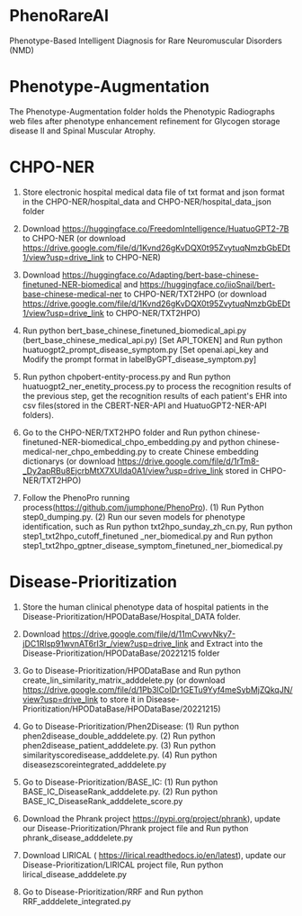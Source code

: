 # PhenoRareAI
Phenotype-Based Intelligent Diagnosis for Rare Neuromuscular Disorders (NMD) 


# Phenotype-Augmentation

The Phenotype-Augmentation folder holds the Phenotypic Radiographs web files after phenotype enhancement refinement for Glycogen storage disease II and Spinal Muscular Atrophy.


# CHPO-NER

1. Store electronic hospital medical data file of txt format and json format in the CHPO-NER/hospital_data and CHPO-NER/hospital_data_json folder

2. Download https://huggingface.co/FreedomIntelligence/HuatuoGPT2-7B to CHPO-NER (or download https://drive.google.com/file/d/1Kvnd26gKvDQX0t95ZvytuqNmzbGbEDt1/view?usp=drive_link to CHPO-NER)

3. Download https://huggingface.co/Adapting/bert-base-chinese-finetuned-NER-biomedical and https://huggingface.co/iioSnail/bert-base-chinese-medical-ner to CHPO-NER/TXT2HPO (or download https://drive.google.com/file/d/1Kvnd26gKvDQX0t95ZvytuqNmzbGbEDt1/view?usp=drive_link to CHPO-NER/TXT2HPO)

4. Run python bert_base_chinese_finetuned_biomedical_api.py (bert_base_chinese_medical_api.py) [Set API_TOKEN] and Run python huatuogpt2_prompt_disease_symptom.py [Set openai.api_key and Modify the prompt format in labelByGPT_disease_symptom.py]

5. Run python chpobert-entity-process.py and Run python huatuogpt2_ner_enetity_process.py to process the recognition results of the previous step, get the recognition results of each patient's EHR into csv files(stored in the CBERT-NER-API and HuatuoGPT2-NER-API folders).

6. Go to the CHPO-NER/TXT2HPO folder and Run python chinese-finetuned-NER-biomedical_chpo_embedding.py and python chinese-medical-ner_chpo_embedding.py to create Chinese embedding dictionarys (or download https://drive.google.com/file/d/1rTm8-_Dy2apRBu8EjcrbMtX7XUIda0A1/view?usp=drive_link stored in CHPO-NER/TXT2HPO)

7. Follow the PhenoPro running process(https://github.com/jumphone/PhenoPro). (1) Run Python step0_dumping.py. (2) Run our seven models for phenotype identification, such as Run python txt2hpo_sunday_zh_cn.py, Run python step1_txt2hpo_cutoff_finetuned _ner_biomedical.py and Run python step1_txt2hpo_gptner_disease_symptom_finetuned_ner_biomedical.py


# Disease-Prioritization

1. Store the human clinical phenotype data of hospital patients in the Disease-Prioritization/HPODataBase/Hospital_DATA folder.

2. Download https://drive.google.com/file/d/11mCvwvNky7-jDC1RIsp91wvnAT6rI3r_/view?usp=drive_link and Extract into the Disease-Prioritization/HPODataBase/20221215 folder

3. Go to Disease-Prioritization/HPODataBase and Run python create_lin_similarity_matrix_adddelete.py (or download https://drive.google.com/file/d/1Pb3lCoIDr1GETu9Yyf4meSybMjZQkqJN/view?usp=drive_link to store it in Disease-Prioritization/HPODataBase/HPODataBase/20221215)

4. Go to Disease-Prioritization/Phen2Disease: (1) Run python phen2disease_double_adddelete.py. (2) Run python phen2disease_patient_adddelete.py. (3) Run python similarityscoredisease_adddelete.py. (4) Run python diseasezscoreintegrated_adddelete.py

6. Go to Disease-Prioritization/BASE_IC: (1) Run python BASE_IC_DiseaseRank_adddelete.py. (2) Run python BASE_IC_DiseaseRank_adddelete_score.py

7. Download the Phrank project https://pypi.org/project/phrank), update our Disease-Prioritization/Phrank project file and Run python phrank_disease_adddelete.py

8. Download LIRICAL ( https://lirical.readthedocs.io/en/latest), update our Disease-Prioritization/LIRICAL project file, Run python lirical_disease_adddelete.py

9. Go to Disease-Prioritization/RRF and Run python RRF_adddelete_integrated.py
